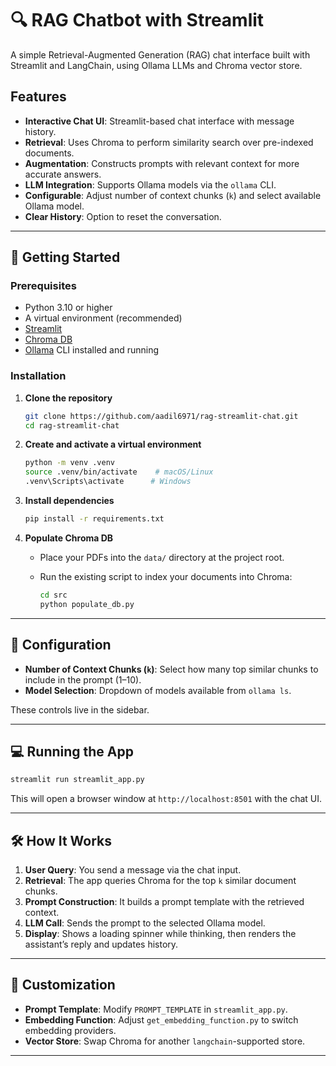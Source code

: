 # 🔍 RAG Chatbot with Streamlit

A simple Retrieval-Augmented Generation (RAG) chat interface built with Streamlit and LangChain, using Ollama LLMs and Chroma vector store.

## Features

* **Interactive Chat UI**: Streamlit-based chat interface with message history.
* **Retrieval**: Uses Chroma to perform similarity search over pre-indexed documents.
* **Augmentation**: Constructs prompts with relevant context for more accurate answers.
* **LLM Integration**: Supports Ollama models via the `ollama` CLI.
* **Configurable**: Adjust number of context chunks (`k`) and select available Ollama model.
* **Clear History**: Option to reset the conversation.

---

## 🚀 Getting Started

### Prerequisites

* Python 3.10 or higher
* A virtual environment (recommended)
* [Streamlit](https://streamlit.io/)
* [Chroma DB](https://www.trychroma.com/)
* [Ollama](https://ollama.com/) CLI installed and running

### Installation

1. **Clone the repository**

   ```bash
   git clone https://github.com/aadil6971/rag-streamlit-chat.git
   cd rag-streamlit-chat
   ```

2. **Create and activate a virtual environment**

   ```bash
   python -m venv .venv
   source .venv/bin/activate    # macOS/Linux
   .venv\Scripts\activate      # Windows
   ```

3. **Install dependencies**

   ```bash
   pip install -r requirements.txt
   ```

4. **Populate Chroma DB**

   * Place your PDFs into the `data/` directory at the project root.
   * Run the existing script to index your documents into Chroma:

     ```bash
     cd src
     python populate_db.py
     ```

---

## 🎨 Configuration

* **Number of Context Chunks (`k`)**: Select how many top similar chunks to include in the prompt (1–10).
* **Model Selection**: Dropdown of models available from `ollama ls`.

These controls live in the sidebar.

---

## 💻 Running the App

```bash
streamlit run streamlit_app.py
```

This will open a browser window at `http://localhost:8501` with the chat UI.

---

## 🛠️ How It Works

1. **User Query**: You send a message via the chat input.
2. **Retrieval**: The app queries Chroma for the top `k` similar document chunks.
3. **Prompt Construction**: It builds a prompt template with the retrieved context.
4. **LLM Call**: Sends the prompt to the selected Ollama model.
5. **Display**: Shows a loading spinner while thinking, then renders the assistant’s reply and updates history.

---

## 🔧 Customization

* **Prompt Template**: Modify `PROMPT_TEMPLATE` in `streamlit_app.py`.
* **Embedding Function**: Adjust `get_embedding_function.py` to switch embedding providers.
* **Vector Store**: Swap Chroma for another `langchain`-supported store.

---
